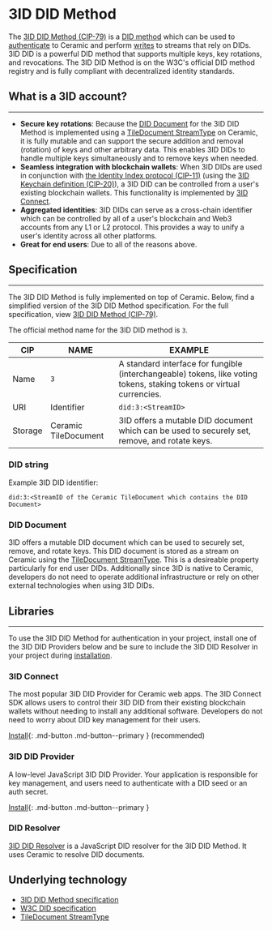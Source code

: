 # 3ID DID Method

The [3ID DID Method (CIP-79)](https://github.com/ceramicnetwork/CIP/blob/main/CIPs/CIP-79/CIP-79.md) is a [DID method](../../../../learn/glossary.md#did-methods) which can be used to [authenticate](../../../../build/javascript/authentication.md) to Ceramic and perform [writes](../../../../build/javascript/writes.md) to streams that rely on DIDs. 3ID DID is a powerful DID method that supports multiple keys, key rotations, and revocations. The 3ID DID Method is on the W3C's official DID method registry and is fully compliant with decentralized identity standards.

## What is a 3ID account?

---

- **Secure key rotations**: Because the [DID Document](../../../../learn/glossary.md#did-document) for the 3ID DID Method is implemented using a [TileDocument StreamType](../stream-programs/cip8-tile-document.md) on Ceramic, it is fully mutable and can support the secure addition and removal (rotation) of keys and other arbitrary data. This enables 3ID DIDs to handle multiple keys simultaneously and to remove keys when needed.
- **Seamless integration with blockchain wallets**: When 3ID DIDs are used in conjunction with [the Identity Index protocol (CIP-11)](../application-protocols/cip11-identity-index.md) (using the [3ID Keychain definition (CIP-20)](https://github.com/ceramicnetwork/CIP/blob/main/CIPs/CIP-20/CIP-20.md)), a 3ID DID can be controlled from a user's existing blockchain wallets. This functionality is implemented by [3ID Connect](../../../../reference/accounts/3id-did.md#3id-connect).
- **Aggregated identities**: 3ID DIDs can serve as a cross-chain identifier which can be controlled by all of a user's blockchain and Web3 accounts from any L1 or L2 protocol. This provides a way to unify a user's identity across all other platforms.
- **Great for end users**: Due to all of the reasons above.

## Specification

---

The 3ID DID Method is fully implemented on top of Ceramic. Below, find a simplified version of the 3ID DID Method specification. For the full specification, view [3ID DID Method (CIP-79)](https://github.com/ceramicnetwork/CIP/blob/main/CIPs/CIP-79/CIP-79.md).

The official method name for the 3ID DID method is `3`.

| CIP     | NAME                 | EXAMPLE                                                                                                               |
| ------- | -------------------- | --------------------------------------------------------------------------------------------------------------------- |
| Name    | `3`                  | A standard interface for fungible (interchangeable) tokens, like voting tokens, staking tokens or virtual currencies. |
| URI     | Identifier           | `did:3:<StreamID>`                                                                                                    |
| Storage | Ceramic TileDocument | 3ID offers a mutable DID document which can be used to securely set, remove, and rotate keys.                         |

### DID string

Example 3ID DID identifier:

```
did:3:<StreamID of the Ceramic TileDocument which contains the DID Document>
```

### DID Document

3ID offers a mutable DID document which can be used to securely set, remove, and rotate keys. This DID document is stored as a stream on Ceramic using the [TileDocument StreamType](../stream-programs/cip8-tile-document.md). This is a desireable property particularly for end user DIDs. Additionally since 3ID is native to Ceramic, developers do not need to operate additional infrastructure or rely on other external technologies when using 3ID DIDs.

## Libraries

---

To use the 3ID DID Method for authentication in your project, install one of the 3ID DID Providers below and be sure to include the 3ID DID Resolver in your project during [installation](../../../../build/javascript/installation.md).

### 3ID Connect

The most popular 3ID DID Provider for Ceramic web apps. The 3ID Connect SDK allows users to control their 3ID DID from their existing blockchain wallets without needing to install any additional software. Developers do not need to worry about DID key management for their users.

[Install](../../../../reference/accounts/3id-did.md#3id-connect){: .md-button .md-button--primary } (recommended)

### 3ID DID Provider

A low-level JavaScript 3ID DID Provider. Your application is responsible for key management, and users need to authenticate with a DID seed or an auth secret.

[Install](../../../../reference/accounts/3id-did.md#3id-did-provider){: .md-button .md-button--primary }

### DID Resolver

[3ID DID Resolver](../../../../reference/accounts/3id-did.md#3id-did-resolver) is a JavaScript DID resolver for the 3ID DID Method. It uses Ceramic to resolve DID documents.

## **Underlying technology**

- [3ID DID Method specification](https://github.com/ceramicnetwork/CIP/blob/main/CIPs/CIP-79/CIP-79.md)
- [W3C DID specification](https://www.w3.org/TR/did-core/)
- [TileDocument StreamType](../stream-programs/cip8-tile-document.md)
